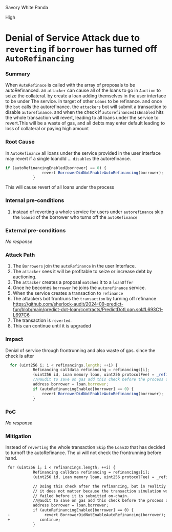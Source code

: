 Savory White Panda

High

# Denial of Service Attack due to `reverting` if `borrower` has turned off `AutoRefinancing`

### Summary

When `AutoRefinace` is called with the array of proposals to be autoRefinanced. an `attacker` can cause all of  the loans to go in `Auction` to seize the collateral. by create a loan adding themselves in the user interface to be under The service. in target of other `Loans` to be refinance. and once the `bot` calls the autorefinance. the `attackers` bot will submit a transaction to disable `autorefinance`. and when the check if `autorefinancedIsEnabled` hits the whole transaction will revert, leading to all loans under the service to revert.This will be a waste of gas, and all debts may enter default leading to loss of collateral or paying high amount

### Root Cause

In `AutoRefinance` all loans under the service provided in the user interface may revert if a single loandId ... `disables` the autorefinance. 
```javascript
if (autoRefinancingEnabled[borrower] == 0) {
                revert BorrowerDidNotEnableAutoRefinancing(borrower);
            }

```
This will cause revert of all loans under the process

### Internal pre-conditions

1. instead of reverting a whole service for users under `autorefinance` skip the `loanid` of the borrower who turns off the `autoRefinance`

### External pre-conditions

_No response_

### Attack Path

1. The `Borrowers` join the `autoRefinance` in the user Interface. 
2. The `attacker` sees it will be profitable to seize or increase debt by auctioning.
3. The `attacker` creates a proposal `matches` it to a `loanOffer` 
4. Once he becomes `borrower` he joins the `autorefinance` service.
5. When the service creates a transaction to `refinance` 
6. The attackers bot frontruns the `transaction` by turning off refinance
https://github.com/sherlock-audit/2024-09-predict-fun/blob/main/predict-dot-loan/contracts/PredictDotLoan.sol#L693C1-L697C6
7.  The transaction is `reverted`. 
8. This can continue until it is upgraded

### Impact

Denial of service through frontrunning and also waste of gas. since the check is after 
```javascript
  for (uint256 i; i < refinancings.length; ++i) {
            Refinancing calldata refinancing = refinancings[i];
            (uint256 id, Loan memory loan, uint256 protocolFee) = _refinance(refinancing);
            //@audit to save on gas add this check before the process of refinancing
            address borrower = loan.borrower;
            if (autoRefinancingEnabled[borrower] == 0) {
                revert BorrowerDidNotEnableAutoRefinancing(borrower);
            }
```

### PoC

_No response_

### Mitigation

Instead of `reverting` the whole transaction `Skip` the `LoanID` that has decided to turnoff the autoRefinance. The ui will not check the frontrunning before hand.

```diff
 for (uint256 i; i < refinancings.length; ++i) {
            Refinancing calldata refinancing = refinancings[i];
            (uint256 id, Loan memory loan, uint256 protocolFee) = _refinance(refinancing);

            // Doing this check after the refinancing, but in realitiy
            // it does not matter because the transaction simulation would've
            // failed before it is submitted on-chain.
            //@audit to save on gas add this check before the process of refinancing
            address borrower = loan.borrower;
            if (autoRefinancingEnabled[borrower] == 0) {
 -               revert BorrowerDidNotEnableAutoRefinancing(borrower);
 +             continue;
            }

```